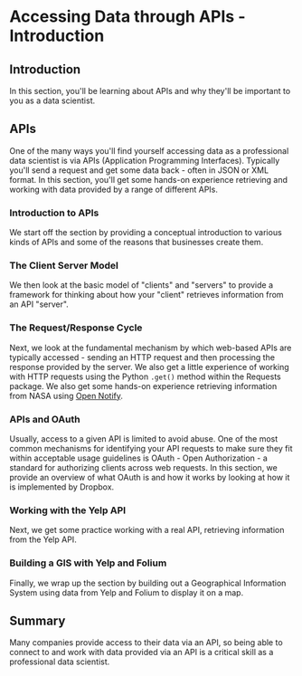 
# Accessing Data through APIs - Introduction

## Introduction
In this section, you'll be learning about APIs and why they'll be important to you as a data scientist.

## APIs

One of the many ways you'll find yourself accessing data as a professional data scientist is via APIs (Application Programming Interfaces). Typically you'll send a request and get some data back - often in JSON or XML format. In this section, you'll get some hands-on experience retrieving and working with data provided by a range of different APIs.

### Introduction to APIs

We start off the section by providing a conceptual introduction to various kinds of APIs and some of the reasons that businesses create them.

### The Client Server Model

We then look at the basic model of "clients" and "servers" to provide a framework for thinking about how your "client" retrieves information from an API "server".

### The Request/Response Cycle

Next, we look at the fundamental mechanism by which web-based APIs are typically accessed - sending an HTTP request and then processing the response provided by the server. We also get a little experience of working with HTTP requests using the Python `.get()` method within the Requests package. We also get some hands-on experience retrieving information from NASA using [Open Notify](http://open-notify.org/).


### APIs and OAuth

Usually, access to a given API is limited to avoid abuse. One of the most common mechanisms for identifying your API requests to make sure they fit within acceptable usage guidelines is OAuth - Open Authorization - a standard for authorizing clients across web requests. In this section, we provide an overview of what OAuth is and how it works by looking at how it is implemented by Dropbox.

### Working with the Yelp API

Next, we get some practice working with a real API, retrieving information from the Yelp API.

### Building a GIS with Yelp and Folium

Finally, we wrap up the section by building out a Geographical Information System using data from Yelp and Folium to display it on a map.


## Summary

Many companies provide access to their data via an API, so being able to connect to and work with data provided via an API is a critical skill as a professional data scientist.
